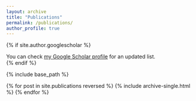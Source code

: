 ```yaml
---
layout: archive
title: "Publications"
permalink: /publications/
author_profile: true
---
```


{% if site.author.googlescholar %}
  <div class="wordwrap">You can check <a href="{[https://scholar.google.com/citations?user=gIQOYDYAAAAJ&hl=en]}">my Google Scholar profile</a> for an updated list.</div>
{% endif %}

{% include base_path %}

{% for post in site.publications reversed %}
  {% include archive-single.html %}
{% endfor %}
